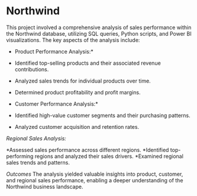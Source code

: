 # Northwind
This project involved a comprehensive analysis of sales performance within the Northwind database, utilizing SQL queries, Python scripts, and Power BI visualizations. 
The key aspects of the analysis include:

* Product Performance Analysis:*

* Identified top-selling products and their associated revenue contributions.
* Analyzed sales trends for individual products over time.
* Determined product profitability and profit margins.

* Customer Performance Analysis:*

* Identified high-value customer segments and their purchasing patterns.
* Analyzed customer acquisition and retention rates.

*Regional Sales Analysis:*

*Assessed sales performance across different regions.
*Identified top-performing regions and analyzed their sales drivers.
*Examined regional sales trends and patterns.

*Outcomes*
The analysis yielded valuable insights into product, customer, and regional sales performance, enabling a deeper understanding of the Northwind business landscape. 
